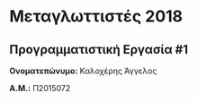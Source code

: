 # Μεταγλωττιστές 2018
## Προγραμματιστική Εργασία #1




**Ονοματεπώνυμο:** Καλοχέρης Άγγελος

**Α.Μ.:** Π2015072


